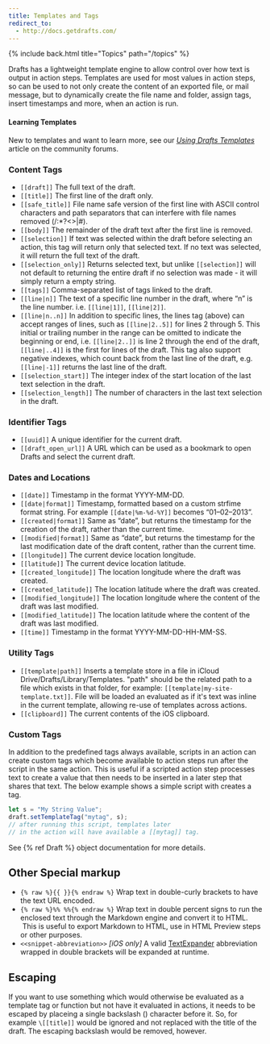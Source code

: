 ```yaml
---
title: Templates and Tags
redirect_to:
  - http://docs.getdrafts.com/
---
```


{% include back.html title="Topics" path="/topics" %}

Drafts has a lightweight template engine to allow control over how text is output in action steps. Templates are used for most values in action steps, so can be used to not only create the content of an exported file, or mail message, but to dynamically create the file name and folder, assign tags, insert timestamps and more, when an action is run.

<div class="platform-note">
<h4>Learning Templates</h4>
<div>
New to templates and want to learn more, see our <a href="https://forums.getdrafts.com/t/using-drafts-templates/3728"><em>Using Drafts Templates</em></a> article on the community forums.
</div>
</div>

### Content Tags

- `[[draft]]` The full text of the draft.
- `[[title]]` The first line of the draft only.
- `[[safe_title]]` File name safe version of the first line with ASCII control characters and path separators that can interfere with file names removed (\/:\*?<>\|#).
- `[[body]]` The remainder of the draft text after the first line is removed.
- `[[selection]]` If text was selected within the draft before selecting an action, this tag will return only that selected text. If no text was selected, it will return the full text of the draft.
- `[[selection_only]]` Returns selected text, but unlike `[[selection]]` will not default to returning the entire draft if no selection was made - it will simply return a empty string.
- `[[tags]]` Comma-separated list of tags linked to the draft.
- `[[line|n]]` The text of a specific line number in the draft, where “n” is the line number. i.e. `[[line|1]]`, `[[line|2]]`.
- `[[line|n..n]]` In addition to specific lines, the lines tag (above) can accept ranges of lines, such as `[[line|2..5]]` for lines 2 through 5. This initial or trailing number in the range can be omitted to indicate the beginning or end, i.e. `[[line|2..]]` is line 2 through the end of the draft, `[[line|..4]]` is the first for lines of the draft. This tag also support negative indexes, which count back from the last line of the draft, e.g. `[[line|-1]]` returns the last line of the draft.
- `[[selection_start]]` The integer index of the start location of the last text selection in the draft.
- `[[selection_length]]` The number of characters in the last text selection in the draft.

### Identifier Tags

- `[[uuid]]` A unique identifier for the current draft.
- `[[draft_open_url]]` A URL which can be used as a bookmark to open Drafts and select the current draft.

### Dates and Locations

- `[[date]]` Timestamp in the format YYYY-MM-DD.
- `[[date|format]]` Timestamp, formatted based on a custom strfime format string. For example `[[date|%m-%d-%Y]]` becomes “01–02–2013”.
- `[[created|format]]` Same as “date”, but returns the timestamp for the creation of the draft, rather than the current time.
- `[[modified|format]]` Same as “date”, but returns the timestamp for the last modification date of the draft content, rather than the current time.
- `[[longitude]]` The current device location longitude.
- `[[latitude]]` The current device location latitude.
- `[[created_longitude]]` The location longitude where the draft was created.
- `[[created_latitude]]` The location latitude where the draft was created.
- `[[modified_longitude]]` The location longitude where the content of the draft was last modified.
- `[[modified_latitude]]` The location latitude where the content of the draft was last modified.
- `[[time]]` Timestamp in the format YYYY-MM-DD-HH-MM-SS.

### Utility Tags

- `[[template|path]]` Inserts a template store in a file in iCloud Drive/Drafts/Library/Templates. "path" should be the related path to a file which exists in that folder, for example: `[[template|my-site-template.txt]]`. File will be loaded an evaluated as if it's text was inline in the current template, allowing re-use of templates across actions.
- `[[clipboard]]` The current contents of the iOS clipboard.

### Custom Tags

In addition to the predefined tags always available, scripts in an action can create custom tags which become available to action steps run after the script in the same action. This is useful if a scripted action step processes text to create a value that then needs to be inserted in a later step that shares that text. The below example shows a simple script with creates a tag.

```javascript
let s = "My String Value";
draft.setTemplateTag("mytag", s);
// after running this script, templates later
// in the action will have available a [[mytag]] tag.
```

See {% ref Draft %} object documentation for more details.

## Other Special markup

- `{% raw %}{{ }}{% endraw %}` Wrap text in double-curly brackets to have the text URL encoded.
- `{% raw %}%% %%{% endraw %}` Wrap text in double percent signs to run the enclosed text through the Markdown engine and convert it to HTML.  This is useful to export Markdown to HTML, use in HTML Preview steps or other purposes.
- `<<snippet-abbreviation>>` *[iOS only]* A valid [TextExpander](https://textexpander.com) abbreviation wrapped in double brackets will be expanded at runtime.

## Escaping

If you want to use something which would otherwise be evaluated as a template tag or function but not have it evaluated in actions, it needs to be escaped by placeing a single backslash (\) character before it.  So, for example `\[[title]]` would be ignored and not replaced with the title of the draft. The escaping backslash would be removed, however.
